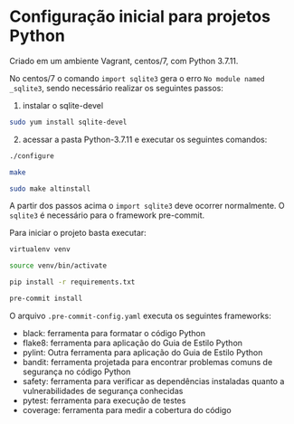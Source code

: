 
# Configuração inicial para projetos Python

Criado em um ambiente Vagrant, centos/7, com Python 3.7.11.

No centos/7 o comando `import sqlite3` gera o erro `No module named _sqlite3`, sendo necessário realizar os seguintes passos:

1. instalar o sqlite-devel
~~~bash
sudo yum install sqlite-devel
~~~

2. acessar a pasta Python-3.7.11 e executar os seguintes comandos:

~~~bash
./configure
~~~

~~~bash
make
~~~

~~~bash
sudo make altinstall
~~~

A partir dos passos acima o `import sqlite3` deve ocorrer normalmente. O `sqlite3` é necessário para o framework pre-commit.

Para iniciar o projeto basta executar:

~~~bash
virtualenv venv
~~~

~~~bash
source venv/bin/activate
~~~

~~~bash
pip install -r requirements.txt
~~~

~~~bash
pre-commit install
~~~

O arquivo `.pre-commit-config.yaml` executa os seguintes frameworks:
* black: ferramenta para formatar o código Python
* flake8: ferramenta para aplicação do Guia de Estilo Python
* pylint: Outra ferramenta para aplicação do Guia de Estilo Python
* bandit: ferramenta projetada para encontrar problemas comuns de segurança no código Python
* safety: ferramenta para verificar as dependências instaladas quanto a vulnerabilidades de segurança conhecidas
* pytest: ferramenta para execução de testes
* coverage: ferramenta para medir a cobertura do código
